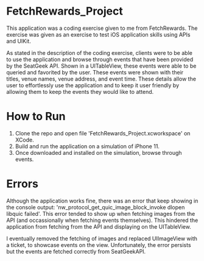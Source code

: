 # FetchRewards_Project

This application was a coding exercise given to me from FetchRewards. The exercise was given as an exercise to test iOS application skills using APIs and UIKit. 

As stated in the description of the coding exercise, clients were to be able to use the application and browse through events that have been provided by the SeatGeek API. 
Shown in a UITableView, these events were able to be queried and favorited by the user. These events were shown with their titles, venue names, venue address, and event time. 
These details allow the user to effortlessly use the application and to keep it user friendly by allowing them to keep the events they would like to attend.

# How to Run

1. Clone the repo and open file 'FetchRewards_Project.xcworkspace' on XCode.
2. Build and run the application on a simulation of iPhone 11.
3. Once downloaded and installed on the simulation, browse through events.

# Errors

Although the application works fine, there was an error that keep showing in the console output: 'nw_protocol_get_quic_image_block_invoke dlopen libquic failed'.
This error tended to show up when fetching images from the API (and occassionally when fetching events themselves).
This hindered the application from fetching from the API and displaying on the UITableView. 

I eventually removed the fetching of images and replaced UIImageView with a ticket, to showcase events on the view. 
Unfortunately, the error persists but the events are fetched correctly from SeatGeekAPI. 

